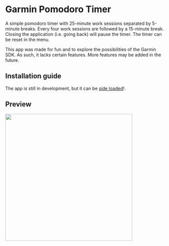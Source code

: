 # Garmin Pomodoro Timer


<p>A simple pomodoro timer with 25-minute work sessions separated by 5-minute breaks. Every four work sessions are followed by a 15-minute break. Closing the application (i.e. going back) will pause the timer. The timer can be reset in the menu.</p>

<p>This app was made for fun and to explore the possibilities of the Garmin SDK. As such, it lacks certain features. More features may be added in the future. <p>

<h2>Installation guide</h2>

The app is still in development, but it can be <a href="https://developer.garmin.com/connect-iq/connect-iq-basics/your-first-app">side loaded</a>!.

<h2>Preview</h2>

<img height=400 width=auto src="https://user-images.githubusercontent.com/78668556/133422341-d08145a6-a6f9-4587-acdc-2949e7264491.PNG" width="90%"></img> 
